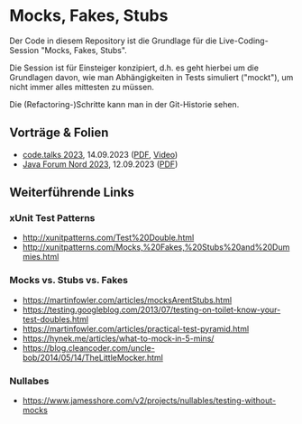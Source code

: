 # Mocks, Fakes, Stubs

Der Code in diesem Repository ist die Grundlage für die Live-Coding-Session "Mocks, Fakes, Stubs".

Die Session ist für Einsteiger konzipiert, d.h. es geht hierbei um die Grundlagen davon, wie man Abhängigkeiten in
Tests simuliert ("mockt"), um nicht immer alles mittesten zu müssen.

Die (Refactoring-)Schritte kann man in der Git-Historie sehen.


## Vorträge & Folien

- [code.talks 2023](https://codetalks.de/program#talk-1824?event=8), 14.09.2023 ([PDF](https://thomas-much.de/presentations/MocksFakesStubs-codetalks-2023.pdf), [Video](https://www.youtube.com/watch?v=Ah_GQnhctUk))
- [Java Forum Nord 2023](https://javaforumnord.de/2023/programm/), 12.09.2023 ([PDF](https://thomas-much.de/presentations/MocksFakesStubs-JFN-2023.pdf))


## Weiterführende Links

### xUnit Test Patterns

- http://xunitpatterns.com/Test%20Double.html
- http://xunitpatterns.com/Mocks,%20Fakes,%20Stubs%20and%20Dummies.html

### Mocks vs. Stubs vs. Fakes

- https://martinfowler.com/articles/mocksArentStubs.html
- https://testing.googleblog.com/2013/07/testing-on-toilet-know-your-test-doubles.html
- https://martinfowler.com/articles/practical-test-pyramid.html
- https://hynek.me/articles/what-to-mock-in-5-mins/
- https://blog.cleancoder.com/uncle-bob/2014/05/14/TheLittleMocker.html

### Nullabes

- https://www.jamesshore.com/v2/projects/nullables/testing-without-mocks
